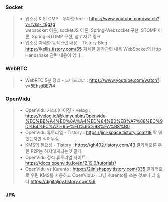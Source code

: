 ### Socket
> * 웹소켓 & STOMP - 우아한Tech : https://www.youtube.com/watch?v=rvss-_t6gzg   
> websocket 이론, socketJS 이론, Spring-Websocket 구현, STOMP 이론, Spring-STOMP 구현, 참고자료 링크   
> * 웹소켓 자세한 동작관련 내용 - Tistory Blog : https://kellis.tistory.com/65
> 자세한 동작관련 내용 WebSocket의 Http Handshake 관련 내용이 있다. 

### WebRTC
> * WebRTC 5분 정리 - 노마드코더 : https://www.youtube.com/watch?v=5EhsjtBE7I4

### OpenVidu
> * OpenVidu 커스터마이징 - Velog : https://velog.io/@kimyunbin/Openvidu-%EC%BB%A4%EC%8A%A4%ED%84%B0%EB%A7%88%EC%9D%B4%EC%A7%95-%ED%95%98%EA%B8%B0
> * OpenVidu 튜토리얼 - Tistory : https://jini-space.tistory.com/18
> 딱 뭐했는지만 적어두심
> * KMS의 필요성 - Tistory : https://gh402.tistory.com/43
> 결과적으론 우린 P2P는 하지않게되는것 같다
> * OpenVidu 정식 튜토리얼 사이트 : https://docs.openvidu.io/en/2.19.0/tutorials/
> * OpenVidu vs Kurento : https://2jinishappy.tistory.com/335
> 결과적으로 우린 KMS를 사용하고 OpenVidu가 그냥 Kurento를 쓰는 것보다 더 쉽다
> https://digitaljoy.tistory.com/56
### JPA
